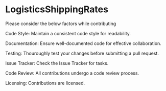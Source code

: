 # LogisticsShippingRates

Please consider the below factors while contributing

Code Style:
Maintain a consistent code style for readability.

Documentation:
Ensure well-documented code for effective collaboration.

Testing:
Thouroughly test your changes before submitting a pull request.

Issue Tracker:
Check the Issue Tracker for tasks.

Code Review:
All contributions undergo a code review process.

Licensing:
Contributions are licensed.
